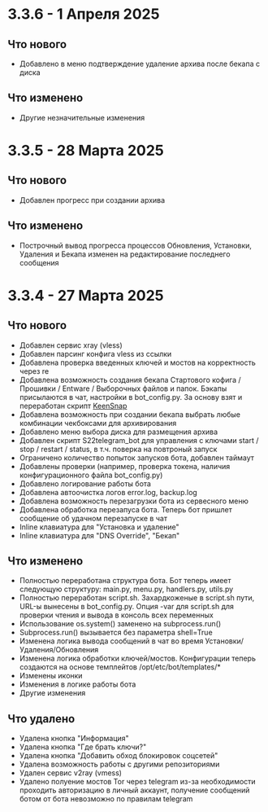# 3.3.6 - 1 Апреля 2025
## Что нового
- Добавлено в меню подтверждение удаление архива после бекапа с диска

## Что изменено
- Другие незначительные изменения


# 3.3.5 - 28 Марта 2025
## Что нового
- Добавлен прогресс при создании архива

## Что изменено
- Построчный вывод прогресса процессов Обновления, Установки, Удаления и Бекапа изменен на редактирование последнего сообщения


# 3.3.4 - 27 Марта 2025
## Что нового
- Добавлен сервис xray (vless)
- Добавлен парсинг конфига vless из ссылки
- Добавлена проверка введенных ключей и мостов на корректность через re
- Добавлена возможность создания бекапа Стартового кофига / Прошивки / Entware / Выборочных файлов и папок. Бэкапы присылаются в чат, настройки в bot_config.py.
  За основу взят и переработан скрипт [KeenSnap](https://github.com/spatiumstas/KeenSnap "https://github.com/spatiumstas/KeenSnap")
- Добавлена возможность при создании бекапа выбрать любые комбинации чекбоксами для архивирования
- Добавлено меню выбора диска для размещения архива
- Добавлен скрипт S22telegram_bot для управления с ключами start / stop / restart / status, в т.ч. поверка на повтроный запуск
- Ограничено количество попыток запусков бота, добавлен таймаут
- Добавлены проверки (например, проверка токена, наличия конфигурационного файла bot_config.py)
- Добавлено логирование работы бота
- Добавлена автоочистка логов error.log, backup.log
- Добавлена возможность перезагрузки бота из сервесного меню
- Добавлена обработка перезапуса бота. Теперь бот пришлет сообщение об удачном перезапуске в чат
- Inline клавиатура для "Установка и удаление"
- Inline клавиатура для "DNS Override", "Бекап"

## Что изменено
- Полностью переработана структура бота. Бот теперь имеет следующую структуру: main.py, menu.py, handlers.py, utils.py
- Полностью переработан script.sh.
  Захардкоженые в script.sh пути, URL-ы вынесены в bot_config.py.
  Опция -var для script.sh для проверки чтения и вывода в консоль всех переменных
- Использование os.system() заменено на subprocess.run()
- Subprocess.run() вызывается без параметра shell=True
- Изменена логика вывода сообщений в чат во время Установки/Удаления/Обновления
- Изменена логика обработки ключей/мостов. Конфигурации теперь создаются на основе темплейтов /opt/etc/bot/templates/*
- Изменены иконки
- Изменения в логике работы бота
- Другие изменения

## Что удалено
- Удалена кнопка "Информация"
- Удалена кнопка "Где брать ключи?"
- Удалена кнопка "Добавить обход блокировок соцсетей"
- Удалена возможность работы с другими репозиториями
- Удален сервис v2ray (vmess)
- Удалено полуение мостов Tor через telegram из-за необходимости проходить авторизацию в личный аккаунт, получение сообщений ботом от бота невозможно по правилам telegram
